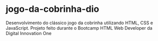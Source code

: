 # jogo-da-cobrinha-dio
Desenvolvimento do clássico jogo da cobrinha utilizando HTML, CSS e JavaScript. Projeto feito durante o Bootcamp HTML Web Developer da Digital Innovation One
